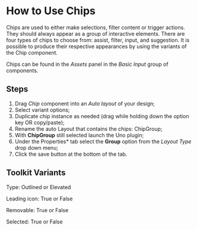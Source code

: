 # How to Use Chips

Chips are used to either make selections, filter content or trigger actions. They should always appear as a group of interactive elements. There are four types of chips to choose from: assist, filter, input, and suggestion. It is possible to produce their respective appearances by using the variants of the Chip component.

Chips can be found in the *Assets* panel in the *Basic Input* group of components.

## Steps

1. Drag *Chip* component into an *Auto layout* of your design;
2. Select variant options;
3. Duplicate chip instance as needed (drag while holding down the option key OR copy/paste);
4. Rename the auto Layout that contains the chips: ChipGroup;
5. With **ChipGroup** still selected launch the Uno plugin;
6. Under the Properties* tab select the **Group** option from the *Layout Type* drop down menu;
7. Click the save button at the bottom of the tab.

## Toolkit Variants

Type: Outlined or Elevated

Leading icon: True or False

Removable: True or False

Selected: True or False
